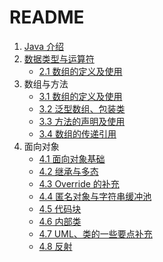 # README

1. [Java 介绍](./01-Java介绍.textbundle/text.md)
2. [数据类型与运算符](./02-数据类型与运算符.textbundle/text.md)
    * [2.1 数组的定义及使用](./02-01-String类.textbundle/text.md)
3. 数组与方法 
    * [3.1 数组的定义及使用](./03-01-数组的定义及使用.textbundle/text.md)
    * [3.2 泛型数组、包装类](./03-02-泛型数组-包装类.textbundle/text.md)
    * [3.3 方法的声明及使用](./03-03-方法的声明及使用.textbundle/text.md)
    * [3.4 数组的传递引用](./03-04-数组的传递引用.textbundle/text.md)   
4. 面向对象
    * [4.1 面向对象基础](./04-01-面向对象基础.textbundle/text.md)
    * [4.2 继承与多态](./04-02-继承与多态.textbundle/text.md)
    * [4.3 Override 的补充](./04-03-Override的补充.textbundle/text.md)
    * [4.4 匿名对象与字符串缓冲池](./04-04-匿名对象与字符串缓冲池.textbundle/text.md)
    * [4.5 代码块](./04-05-代码块.textbundle/text.md)
    * [4.6 内部类](./04-06-内部类.textbundle/text.md)
    * [4.7 UML、类的一些要点补充](./04-07-UML-类的一些要点补充.textbundle/text.md)
    * [4.8 反射](./04-08-反射.textbundle/text.md)
